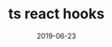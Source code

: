 ---
title: "ts react hooks"
date: "2019-06-23"
layout: post
draft: false
path: "/posts/ts-react-hooks"
category: "TypeScript"
tags:
  - 
description: ""
---